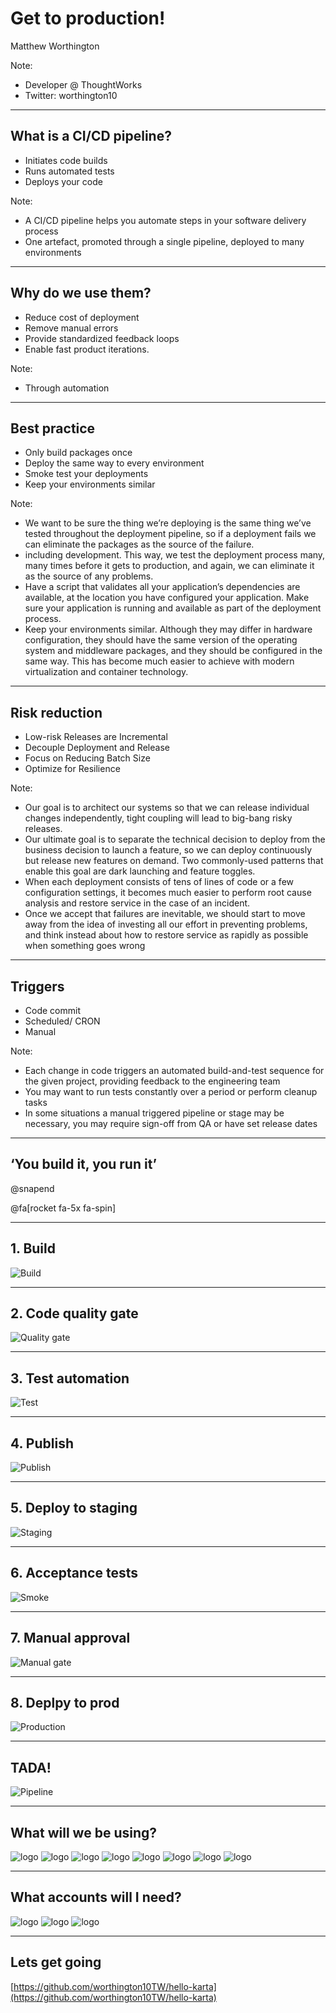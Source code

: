 # Get to production!

Matthew Worthington

Note:

- Developer @ ThoughtWorks
- Twitter: worthington10

---

## What is a CI/CD pipeline?

- Initiates code builds
- Runs automated tests
- Deploys your code

Note:

- A CI/CD pipeline helps you automate steps in your software delivery process
- One artefact, promoted through a single pipeline, deployed to many environments

---

## Why do we use them?

- Reduce cost of deployment
- Remove manual errors
- Provide standardized feedback loops
- Enable fast product iterations.

Note: 

- Through automation

---

## Best practice

- Only build packages once
- Deploy the same way to every environment
- Smoke test your deployments
- Keep your environments similar

Note:

- We want to be sure the thing we’re deploying is the same thing we’ve tested throughout the deployment pipeline, so if a deployment fails we can eliminate the packages as the source of the failure.
- including development. This way, we test the deployment process many, many times before it gets to production, and again, we can eliminate it as the source of any problems.
- Have a script that validates all your application’s dependencies are available, at the location you have configured your application. Make sure your application is running and available as part of the deployment process.
- Keep your environments similar. Although they may differ in hardware configuration, they should have the same version of the operating system and middleware packages, and they should be configured in the same way. This has become much easier to achieve with modern virtualization and container technology.

---

## Risk reduction

- Low-risk Releases are Incremental
- Decouple Deployment and Release
- Focus on Reducing Batch Size
- Optimize for Resilience

Note:

- Our goal is to architect our systems so that we can release individual changes independently, tight coupling will lead to big-bang risky releases.
- Our ultimate goal is to separate the technical decision to deploy from the business decision to launch a feature, so we can deploy continuously but release new features on demand. Two commonly-used patterns that enable this goal are dark launching and feature toggles.
- When each deployment consists of tens of lines of code or a few configuration settings, it becomes much easier to perform root cause analysis and restore service in the case of an incident.
- Once we accept that failures are inevitable, we should start to move away from the idea of investing all our effort in preventing problems, and think instead about how to restore service as rapidly as possible when something goes wrong

---

## Triggers

- Code commit
- Scheduled/ CRON
- Manual

Note:

- Each change in code triggers an automated build-and-test sequence for the given project, providing feedback to the engineering team
- You may want to run tests constantly over a period or perform cleanup tasks
- In some situations a manual triggered pipeline or stage may be necessary, you may require sign-off from QA or have set release dates

---

## ‘You build it, you run it’ 

@snapend

@fa[rocket fa-5x fa-spin]

---

## 1. Build

![Build](pitch/pipeline/1.png)

---

## 2. Code quality gate

![Quality gate](pitch/pipeline/2.png)

---

## 3. Test automation

![Test](pitch/pipeline/3.png)

---

## 4. Publish

![Publish](pitch/pipeline/4.png)

---

## 5. Deploy to staging

![Staging](pitch/pipeline/5.png)

---

## 6. Acceptance tests

![Smoke](pitch/pipeline/6.png)

---

## 7. Manual approval

![Manual gate](pitch/pipeline/7.png)

---

## 8. Deplpy to prod

![Production](pitch/pipeline/8.png)

---

## TADA!

![Pipeline](pipeline.png)

---

## What will we be using?

![logo](pitch/tools/babel.png)
![logo](pitch/tools/cypress.jpeg)
![logo](pitch/tools/docker.png)
![logo](pitch/tools/github.png)
![logo](pitch/tools/heroku.png)
![logo](pitch/tools/mocha.png)
![logo](pitch/tools/npm.png)
![logo](pitch/tools/vuejs.png)

---

## What accounts will I need?

![logo](pitch/tools/circleci.png)
![logo](pitch/tools/github.png)
![logo](pitch/tools/heroku.png)

---

## Lets get going
[https://github.com/worthington10TW/hello-karta](https://github.com/worthington10TW/hello-karta)